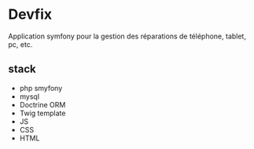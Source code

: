 # Devfix

Application symfony pour la gestion des réparations de téléphone, tablet, pc, etc.

## stack
- php smyfony
- mysql
- Doctrine ORM
- Twig template
- JS
- CSS
- HTML
